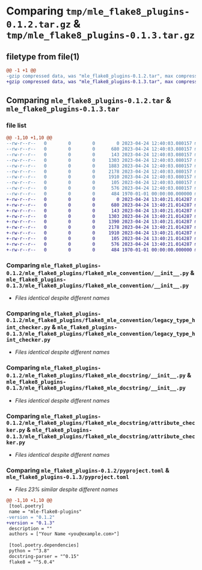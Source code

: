 # Comparing `tmp/mle_flake8_plugins-0.1.2.tar.gz` & `tmp/mle_flake8_plugins-0.1.3.tar.gz`

## filetype from file(1)

```diff
@@ -1 +1 @@
-gzip compressed data, was "mle_flake8_plugins-0.1.2.tar", max compression
+gzip compressed data, was "mle_flake8_plugins-0.1.3.tar", max compression
```

## Comparing `mle_flake8_plugins-0.1.2.tar` & `mle_flake8_plugins-0.1.3.tar`

### file list

```diff
@@ -1,10 +1,10 @@
--rw-r--r--   0        0        0        0 2023-04-24 12:40:03.080157 mle_flake8_plugins-0.1.2/mle_flake8_plugins/__init__.py
--rw-r--r--   0        0        0      680 2023-04-24 12:40:03.080157 mle_flake8_plugins-0.1.2/mle_flake8_plugins/flake8_mle_convention/__init__.py
--rw-r--r--   0        0        0      143 2023-04-24 12:40:03.080157 mle_flake8_plugins-0.1.2/mle_flake8_plugins/flake8_mle_convention/errors.py
--rw-r--r--   0        0        0     1303 2023-04-24 12:40:03.080157 mle_flake8_plugins-0.1.2/mle_flake8_plugins/flake8_mle_convention/legacy_type_hint_checker.py
--rw-r--r--   0        0        0     1883 2023-04-24 12:40:03.080157 mle_flake8_plugins-0.1.2/mle_flake8_plugins/flake8_mle_convention/no_operation_checker.py
--rw-r--r--   0        0        0     2178 2023-04-24 12:40:03.080157 mle_flake8_plugins-0.1.2/mle_flake8_plugins/flake8_mle_docstring/__init__.py
--rw-r--r--   0        0        0     1910 2023-04-24 12:40:03.080157 mle_flake8_plugins-0.1.2/mle_flake8_plugins/flake8_mle_docstring/attribute_checker.py
--rw-r--r--   0        0        0      105 2023-04-24 12:40:03.080157 mle_flake8_plugins-0.1.2/mle_flake8_plugins/flake8_mle_docstring/errors.py
--rw-r--r--   0        0        0      576 2023-04-24 12:40:03.080157 mle_flake8_plugins-0.1.2/pyproject.toml
--rw-r--r--   0        0        0      484 1970-01-01 00:00:00.000000 mle_flake8_plugins-0.1.2/PKG-INFO
+-rw-r--r--   0        0        0        0 2023-04-24 13:40:21.014287 mle_flake8_plugins-0.1.3/mle_flake8_plugins/__init__.py
+-rw-r--r--   0        0        0      680 2023-04-24 13:40:21.014287 mle_flake8_plugins-0.1.3/mle_flake8_plugins/flake8_mle_convention/__init__.py
+-rw-r--r--   0        0        0      143 2023-04-24 13:40:21.014287 mle_flake8_plugins-0.1.3/mle_flake8_plugins/flake8_mle_convention/errors.py
+-rw-r--r--   0        0        0     1303 2023-04-24 13:40:21.014287 mle_flake8_plugins-0.1.3/mle_flake8_plugins/flake8_mle_convention/legacy_type_hint_checker.py
+-rw-r--r--   0        0        0     1390 2023-04-24 13:40:21.014287 mle_flake8_plugins-0.1.3/mle_flake8_plugins/flake8_mle_convention/no_operation_checker.py
+-rw-r--r--   0        0        0     2178 2023-04-24 13:40:21.014287 mle_flake8_plugins-0.1.3/mle_flake8_plugins/flake8_mle_docstring/__init__.py
+-rw-r--r--   0        0        0     1910 2023-04-24 13:40:21.014287 mle_flake8_plugins-0.1.3/mle_flake8_plugins/flake8_mle_docstring/attribute_checker.py
+-rw-r--r--   0        0        0      105 2023-04-24 13:40:21.014287 mle_flake8_plugins-0.1.3/mle_flake8_plugins/flake8_mle_docstring/errors.py
+-rw-r--r--   0        0        0      576 2023-04-24 13:40:21.014287 mle_flake8_plugins-0.1.3/pyproject.toml
+-rw-r--r--   0        0        0      484 1970-01-01 00:00:00.000000 mle_flake8_plugins-0.1.3/PKG-INFO
```

### Comparing `mle_flake8_plugins-0.1.2/mle_flake8_plugins/flake8_mle_convention/__init__.py` & `mle_flake8_plugins-0.1.3/mle_flake8_plugins/flake8_mle_convention/__init__.py`

 * *Files identical despite different names*

### Comparing `mle_flake8_plugins-0.1.2/mle_flake8_plugins/flake8_mle_convention/legacy_type_hint_checker.py` & `mle_flake8_plugins-0.1.3/mle_flake8_plugins/flake8_mle_convention/legacy_type_hint_checker.py`

 * *Files identical despite different names*

### Comparing `mle_flake8_plugins-0.1.2/mle_flake8_plugins/flake8_mle_docstring/__init__.py` & `mle_flake8_plugins-0.1.3/mle_flake8_plugins/flake8_mle_docstring/__init__.py`

 * *Files identical despite different names*

### Comparing `mle_flake8_plugins-0.1.2/mle_flake8_plugins/flake8_mle_docstring/attribute_checker.py` & `mle_flake8_plugins-0.1.3/mle_flake8_plugins/flake8_mle_docstring/attribute_checker.py`

 * *Files identical despite different names*

### Comparing `mle_flake8_plugins-0.1.2/pyproject.toml` & `mle_flake8_plugins-0.1.3/pyproject.toml`

 * *Files 23% similar despite different names*

```diff
@@ -1,10 +1,10 @@
 [tool.poetry]
 name = "mle-flake8-plugins"
-version = "0.1.2"
+version = "0.1.3"
 description = ""
 authors = ["Your Name <you@example.com>"]
 
 [tool.poetry.dependencies]
 python = "^3.8"
 docstring-parser = "^0.15"
 flake8 = "^5.0.4"
```

